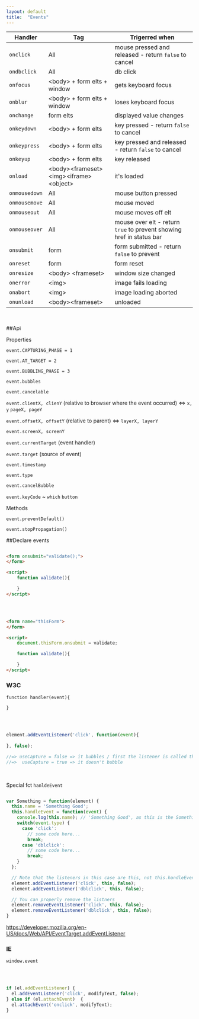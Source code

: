```yaml
---
layout: default
title:  "Events"
---
```


Handler  | Tag | Trigerred when
------------- | ------------- | -------------
`onclick`  | All | mouse pressed and released - return `false` to cancel
`ondbclick`  | All | db click
`onfocus` | \<body> + form elts + window | gets keyboard focus
`onblur` | \<body> + form elts + window | loses keyboard focus
`onchange` | form elts | displayed value changes
`onkeydown` | \<body> + form elts | key pressed - return `false` to cancel
`onkeypress` | \<body> + form elts | key pressed and released - return `false` to cancel
`onkeyup` | \<body> + form elts | key released
`onload` | \<body>\<frameset>\<img>\<iframe>\<object>| it's loaded
`onmousedown` | All | mouse button pressed
`onmousemove` | All | mouse moved
`onmouseout` | All | mouse moves off elt
`onmouseover` | All | mouse over elt - return `true` to prevent showing href in status bar
`onsubmit` | form | form submitted - return `false` to prevent
`onreset` | form | form reset
`onresize` | \<body> \<frameset> | window size changed
`onerror`| \<img> | image fails loading
`onabort` | \<img> | image loading aborted 
`onunload` |\<body>\<frameset> | unloaded

<br>

##Api

Properties

`event.CAPTURING_PHASE = 1`

`event.AT_TARGET = 2`

`event.BUBBLING_PHASE = 3`

`event.bubbles`

`event.cancelable`

`event.clientX, clienY` (relative to browser where the event occurred) <=> `x, y` `pageX, pageY`

`event.offsetX, offsetY` (relative to parent) <=> `layerX, layerY`

`event.screenX, screenY`

`event.currentTarget` (event handler)

`event.target` (source of event)

`event.timestamp`

`event.type`

`event.cancelBubble`

`event.keyCode` ~ `which` `button`

Methods

`event.preventDefault()`

`event.stopPropagation()`




##Declare events

```html

<form onsubmit="validate();">
</form>

<script>
	function validate(){

	}
</script>

```

<br>

```html

<form name="thisForm">
</form>

<script>
	document.thisForm.onsubmit = validate;

	function validate(){

	}
</script>

```

### W3C

    function handler(event){
	
    }

<br>

```javascript

element.addEventListener('click', function(event){
	
}, false);

//=> useCapture = false => it bubbles / first the listener is called then the listeners of children (default)
//=>  useCapture = true => it doesn't bubble

```

<br>

Special fct `hanldeEvent`

```javascript

var Something = function(element) {
  this.name = 'Something Good';
  this.handleEvent = function(event) {
    console.log(this.name); // 'Something Good', as this is the Something object
    switch(event.type) {
      case 'click':
        // some code here...
        break;
      case 'dblclick':
        // some code here...
        break;
    }
  };

  // Note that the listeners in this case are this, not this.handleEvent
  element.addEventListener('click', this, false);
  element.addEventListener('dblclick', this, false);

  // You can properly remove the listners
  element.removeEventListener('click', this, false);
  element.removeEventListener('dblclick', this, false);
}

```

<https://developer.mozilla.org/en-US/docs/Web/API/EventTarget.addEventListener>

### IE

`window.event`

<br>

```javascript

if (el.addEventListener) {
  el.addEventListener('click', modifyText, false); 
} else if (el.attachEvent)  {
  el.attachEvent('onclick', modifyText);
}

```